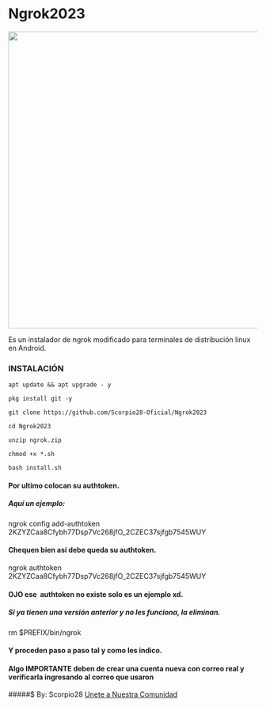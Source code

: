 # Ngrok2023
<p align="center">
	<img src="https://i.imgur.com/XpfhdpD.jpeg" width="600px" hight="100px">
</p>
Es un instalador de ngrok modificado para terminales de distribución linux en Android.

### INSTALACIÓN

```
apt update && apt upgrade - y

pkg install git -y

git clone https://github.com/Scorpio28-Oficial/Ngrok2023

cd Ngrok2023

unzip ngrok.zip

chmod +x *.sh

bash install.sh
```

#### Por ultimo colocan su authtoken.

##### Aquí un ejemplo:

ngrok config add-authtoken 2KZYZCaa8Cfybh77Dsp7Vc268jfO_2CZEC37sjfgb7545WUY


#### Chequen bien así debe queda su authtoken.


ngrok authtoken 2KZYZCaa8Cfybh77Dsp7Vc268jfO_2CZEC37sjfgb7545WUY

#### OJO ese  authtoken no existe solo es un ejemplo xd.

##### Si ya tienen una versión anterior y no les funciona, la eliminan.

rm $PREFIX/bin/ngrok

#### Y proceden paso a paso tal y como les indico.

#### Algo IMPORTANTE deben de crear una cuenta nueva con correo real y verificarla ingresando al correo que usaron

#####$ By: Scorpio28
<a href="https://t.me/Informatic_in_Termux">Unete a Nuestra Comunidad</a>
